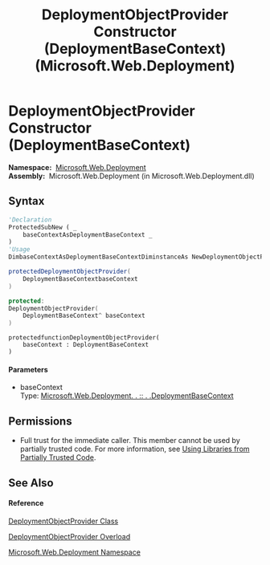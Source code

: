 ﻿---
title: DeploymentObjectProvider Constructor (DeploymentBaseContext) (Microsoft.Web.Deployment)
TOCTitle: DeploymentObjectProvider Constructor (DeploymentBaseContext)
ms:assetid: M:Microsoft.Web.Deployment.DeploymentObjectProvider.#ctor(Microsoft.Web.Deployment.DeploymentBaseContext)
ms:mtpsurl: https://msdn.microsoft.com/en-us/library/microsoft.web.deployment.deploymentobjectprovider.deploymentobjectprovider(v=VS.90)
ms:contentKeyID: 20208901
ms.date: 05/02/2012
mtps_version: v=VS.90
dev_langs:
- vb
- csharp
- c++
- jscript
api_location:
- Microsoft.Web.Deployment.dll
api_name:
- Microsoft.Web.Deployment.DeploymentObjectProvider..ctor
api_type:
- Managed
topic_type:
- apiref
- kbSyntax
product_family_name: VS
ROBOTS: INDEX,FOLLOW
---

# DeploymentObjectProvider Constructor (DeploymentBaseContext)

**Namespace:**  [Microsoft.Web.Deployment](microsoft-web-deployment-namespace.md)  
**Assembly:**  Microsoft.Web.Deployment (in Microsoft.Web.Deployment.dll)

## Syntax

``` vb
'Declaration
ProtectedSubNew ( _
    baseContextAsDeploymentBaseContext _
)
'Usage
DimbaseContextAsDeploymentBaseContextDiminstanceAs NewDeploymentObjectProvider(baseContext)
```

``` csharp
protectedDeploymentObjectProvider(
    DeploymentBaseContextbaseContext
)
```

``` c++
protected:
DeploymentObjectProvider(
    DeploymentBaseContext^ baseContext
)
```

``` jscript
protectedfunctionDeploymentObjectProvider(
    baseContext : DeploymentBaseContext
)
```

#### Parameters

  - baseContext  
    Type: [Microsoft.Web.Deployment. . :: . .DeploymentBaseContext](deploymentbasecontext-class-microsoft-web-deployment.md)  

## Permissions

  - Full trust for the immediate caller. This member cannot be used by partially trusted code. For more information, see [Using Libraries from Partially Trusted Code](https://msdn.microsoft.com/en-us/library/8skskf63\(v=vs.90\)).

## See Also

#### Reference

[DeploymentObjectProvider Class](deploymentobjectprovider-class-microsoft-web-deployment.md)

[DeploymentObjectProvider Overload](deploymentobjectprovider-constructor-microsoft-web-deployment.md)

[Microsoft.Web.Deployment Namespace](microsoft-web-deployment-namespace.md)

